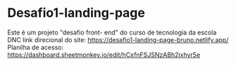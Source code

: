 # Desafio1-landing-page
Este é um projeto "desafio front- end"  do curso de tecnologia da escola DNC
link direcional do site: https://desafio1-landing-page-bruno.netlify.app/
Planilha de acesso: https://dashboard.sheetmonkey.io/edit/hCxfnFSJSNzABh2jxhyr5e 
